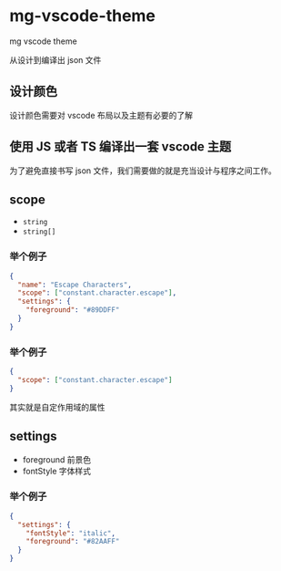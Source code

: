 # mg-vscode-theme

mg vscode theme

从设计到编译出 json 文件

## 设计颜色

设计颜色需要对 vscode 布局以及主题有必要的了解

## 使用 JS 或者 TS 编译出一套 vscode 主题

为了避免直接书写 json 文件，我们需要做的就是充当设计与程序之间工作。

## scope

- `string`
- `string[]`

### 举个例子

```json
{
  "name": "Escape Characters",
  "scope": ["constant.character.escape"],
  "settings": {
    "foreground": "#89DDFF"
  }
}
```

### 举个例子

```json
{
  "scope": ["constant.character.escape"]
}
```

其实就是自定作用域的属性

## settings

- foreground 前景色
- fontStyle 字体样式

### 举个例子

```json
{
  "settings": {
    "fontStyle": "italic",
    "foreground": "#82AAFF"
  }
}
```
